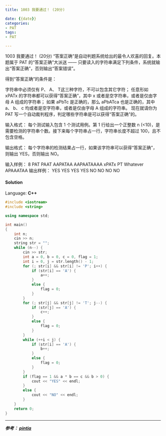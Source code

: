 ```yaml
---
title: 1003 我要通过！ (20分)

date: {{date}}
categories:
- PAT
tags:
- PAT

---
```

1003 我要通过！ (20分)
“答案正确”是自动判题系统给出的最令人欢喜的回复。本题属于 PAT 的“答案正确”大派送 —— 只要读入的字符串满足下列条件，系统就输出“答案正确”，否则输出“答案错误”。

得到“答案正确”的条件是：

字符串中必须仅有 P、 A、 T这三种字符，不可以包含其它字符；
任意形如 xPATx 的字符串都可以获得“答案正确”，其中 x 或者是空字符串，或者是仅由字母 A 组成的字符串；
如果 aPbTc 是正确的，那么 aPbATca 也是正确的，其中 a、 b、 c 均或者是空字符串，或者是仅由字母 A 组成的字符串。
现在就请你为 PAT 写一个自动裁判程序，判定哪些字符串是可以获得“答案正确”的。

输入格式：
每个测试输入包含 1 个测试用例。第 1 行给出一个正整数 n (<10)，是需要检测的字符串个数。接下来每个字符串占一行，字符串长度不超过 100，且不包含空格。

输出格式：
每个字符串的检测结果占一行，如果该字符串可以获得“答案正确”，则输出 YES，否则输出 NO。

输入样例：
8
PAT
PAAT
AAPATAA
AAPAATAAAA
xPATx
PT
Whatever
APAAATAA
输出样例：
YES
YES
YES
YES
NO
NO
NO
NO

#### Solution

Language: **C++**

```C++
#include <iostream>
#include <string>

using namespace std;

int main()
{
    int n;
    cin >> n;
    string str = "";
    while (n--) {
        cin >> str;
        int a = 0, b = 0, c = 0, flag = 1;
        int i = 0, j = str.length() - 1;
        for (; str[i] && str[i] != 'P'; i++) {
            if (str[i] == 'A') {
                a++;
            }
            else {
                flag = 0;
            }
        }
        for (; str[j] && str[j] != 'T'; j--) {
            if (str[j] == 'A') {
                c++;
            }
            else {
                flag = 0;
            }
        }
        while (++i < j) {
            if (str[i] == 'A') {
                b++;
            }
            else {
                flag = 0;
            }
        }
        if (flag == 1 && a * b == c && b > 0) {
            cout << "YES" << endl;
        }
        else {
            cout << "NO" << endl;
        }
    }
    return 0;
}
```

---
***参考：
[pintia](https://pintia.cn/problem-sets/994805260223102976/problems/994805324509200384)***
